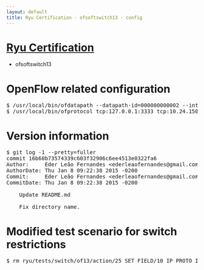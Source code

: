 ```yaml
---
layout: default
title: Ryu Certification - ofsoftswitch13 - config
---
```

# [Ryu Certification](http://osrg.github.io/ryu/certification.html)
* ofsoftswitch13

# OpenFlow related configuration
<pre>
$ /usr/local/bin/ofdatapath --datapath-id=000000000002 --interface=eth21,eth22,eth23 ptcp:3333
$ /usr/local/bin/ofprotocol tcp:127.0.0.1:3333 tcp:10.24.150.30:6633
</pre>

# Version information
<pre>
$ git log -1 --pretty=fuller
commit 16b60b73574339c603f32906c6ee4513e0322fa6
Author:     Eder Leão Fernandes &lt;ederleaofernandes@gmail.com&gt;
AuthorDate: Thu Jan 8 09:22:38 2015 -0200
Commit:     Eder Leão Fernandes &lt;ederleaofernandes@gmail.com&gt;
CommitDate: Thu Jan 8 09:22:38 2015 -0200

    Update README.md
    
    Fix directory name.
</pre>

# Modified test scenario for switch restrictions
<pre>
$ rm ryu/tests/switch/of13/action/25_SET_FIELD/10_IP_PROTO_IPv6.json
</pre>
